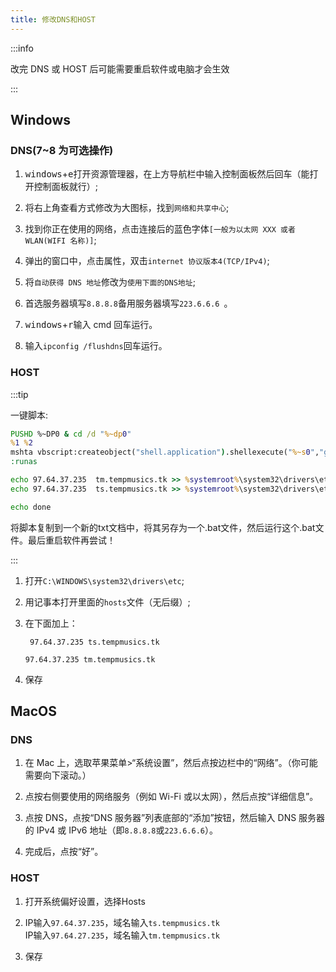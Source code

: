 ```yaml
---
title: 修改DNS和HOST
---
```


:::info

改完 DNS 或 HOST 后可能需要重启软件或电脑才会生效

:::

## Windows

### DNS(7~8 为可选操作)

1. <kbd>windows</kbd>+<kbd>e</kbd>打开资源管理器，在上方导航栏中输入控制面板然后回车（能打开控制面板就行）;

2. 将右上角查看方式修改为大图标，找到`网络和共享中心`;

3. 找到你正在使用的网络，点击连接后的蓝色字体`[一般为以太网 XXX 或者 WLAN(WIFI 名称)]`;

4. 弹出的窗口中，点击属性，双击`internet 协议版本4(TCP/IPv4)`;

5. 将`自动获得 DNS 地址`修改为`使用下面的DNS地址`;

6. 首选服务器填写`8.8.8.8`备用服务器填写`223.6.6.6 `。

7. <kbd>windows</kbd>+<kbd>r</kbd>输入 cmd 回车运行。

8. 输入`ipconfig /flushdns`回车运行。

### HOST

:::tip

一键脚本:

```bat
PUSHD %~DP0 & cd /d "%~dp0"
%1 %2
mshta vbscript:createobject("shell.application").shellexecute("%~s0","goto :runas","","runas",1)(window.close)&goto :eof
:runas

echo 97.64.37.235  tm.tempmusics.tk >> %systemroot%\system32\drivers\etc\hosts
echo 97.64.37.235  ts.tempmusics.tk >> %systemroot%\system32\drivers\etc\hosts

echo done
```
将脚本复制到一个新的txt文档中，将其另存为一个.bat文件，然后运行这个.bat文件。最后重启软件再尝试！

:::

1. 打开`C:\WINDOWS\system32\drivers\etc`;

2. 用记事本打开里面的`hosts`文件（无后缀）;

3. 在下面加上：

   ` 97.64.37.235 ts.tempmusics.tk`

   `97.64.37.235 tm.tempmusics.tk`

4. 保存

## MacOS

### DNS

1. 在 Mac 上，选取苹果菜单>“系统设置”，然后点按边栏中的“网络”。（你可能需要向下滚动。）

2. 点按右侧要使用的网络服务（例如 Wi-Fi 或以太网），然后点按“详细信息”。

3. 点按 DNS，点按“DNS 服务器”列表底部的“添加”按钮，然后输入 DNS 服务器的 IPv4 或 IPv6 地址（即`8.8.8.8`或`223.6.6.6`）。

4. 完成后，点按“好”。

### HOST

1. 打开系统偏好设置，选择Hosts

2. IP输入`97.64.37.235`，域名输入`ts.tempmusics.tk`  
  IP输入`97.64.27.235`，域名输入`tm.tempmusics.tk`

3. 保存
